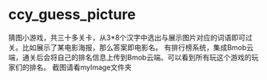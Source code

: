 # ccy_guess_picture
猜图小游戏，共三十多关卡，从3*8个汉字中选出与展示图片对应的词语即可过关。比如展示了某电影海报，那么答案即电影名。
有排行榜系统，集成Bmob云端，通关后会将自己的排名信息上传到Bmob云端。可以看到所有玩这个游戏的玩家们的排名。
截图请看myImage文件夹
